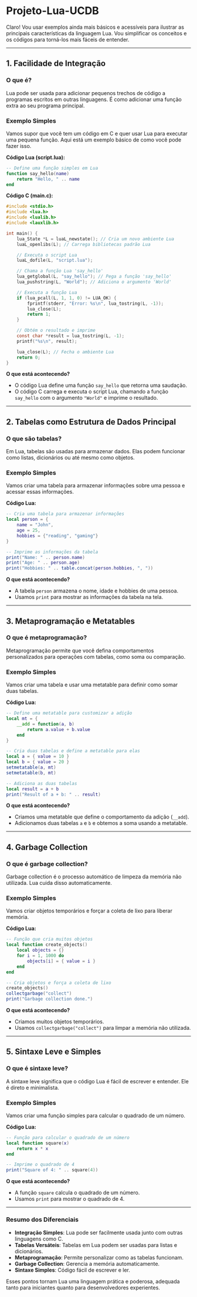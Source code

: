 # Projeto-Lua-UCDB
Claro! Vou usar exemplos ainda mais básicos e acessíveis para ilustrar as principais características da linguagem Lua. Vou simplificar os conceitos e os códigos para torná-los mais fáceis de entender.

---

## 1. **Facilidade de Integração**

### O que é?

Lua pode ser usada para adicionar pequenos trechos de código a programas escritos em outras linguagens. É como adicionar uma função extra ao seu programa principal.

### Exemplo Simples

Vamos supor que você tem um código em C e quer usar Lua para executar uma pequena função. Aqui está um exemplo básico de como você pode fazer isso.

**Código Lua (script.lua):**

```lua
-- Define uma função simples em Lua
function say_hello(name)
    return "Hello, " .. name
end
```

**Código C (main.c):**

```c
#include <stdio.h>
#include <lua.h>
#include <lualib.h>
#include <lauxlib.h>

int main() {
    lua_State *L = luaL_newstate(); // Cria um novo ambiente Lua
    luaL_openlibs(L); // Carrega bibliotecas padrão Lua

    // Executa o script Lua
    luaL_dofile(L, "script.lua");

    // Chama a função Lua 'say_hello'
    lua_getglobal(L, "say_hello"); // Pega a função 'say_hello'
    lua_pushstring(L, "World"); // Adiciona o argumento 'World'

    // Executa a função Lua
    if (lua_pcall(L, 1, 1, 0) != LUA_OK) {
        fprintf(stderr, "Error: %s\n", lua_tostring(L, -1));
        lua_close(L);
        return 1;
    }

    // Obtém o resultado e imprime
    const char *result = lua_tostring(L, -1);
    printf("%s\n", result);

    lua_close(L); // Fecha o ambiente Lua
    return 0;
}
```

**O que está acontecendo?**

- O código Lua define uma função `say_hello` que retorna uma saudação.
- O código C carrega e executa o script Lua, chamando a função `say_hello` com o argumento `"World"` e imprime o resultado.

---

## 2. **Tabelas como Estrutura de Dados Principal**

### O que são tabelas?

Em Lua, tabelas são usadas para armazenar dados. Elas podem funcionar como listas, dicionários ou até mesmo como objetos.

### Exemplo Simples

Vamos criar uma tabela para armazenar informações sobre uma pessoa e acessar essas informações.

**Código Lua:**

```lua
-- Cria uma tabela para armazenar informações
local person = {
    name = "John",
    age = 25,
    hobbies = {"reading", "gaming"}
}

-- Imprime as informações da tabela
print("Name: " .. person.name)
print("Age: " .. person.age)
print("Hobbies: " .. table.concat(person.hobbies, ", "))
```

**O que está acontecendo?**

- A tabela `person` armazena o nome, idade e hobbies de uma pessoa.
- Usamos `print` para mostrar as informações da tabela na tela.

---

## 3. **Metaprogramação e Metatables**

### O que é metaprogramação?

Metaprogramação permite que você defina comportamentos personalizados para operações com tabelas, como soma ou comparação.

### Exemplo Simples

Vamos criar uma tabela e usar uma metatable para definir como somar duas tabelas.

**Código Lua:**

```lua
-- Define uma metatable para customizar a adição
local mt = {
    __add = function(a, b)
        return a.value + b.value
    end
}

-- Cria duas tabelas e define a metatable para elas
local a = { value = 10 }
local b = { value = 20 }
setmetatable(a, mt)
setmetatable(b, mt)

-- Adiciona as duas tabelas
local result = a + b
print("Result of a + b: " .. result)
```

**O que está acontecendo?**

- Criamos uma metatable que define o comportamento da adição (`__add`).
- Adicionamos duas tabelas `a` e `b` e obtemos a soma usando a metatable.

---

## 4. **Garbage Collection**

### O que é garbage collection?

Garbage collection é o processo automático de limpeza da memória não utilizada. Lua cuida disso automaticamente.

### Exemplo Simples

Vamos criar objetos temporários e forçar a coleta de lixo para liberar memória.

**Código Lua:**

```lua
-- Função que cria muitos objetos
local function create_objects()
    local objects = {}
    for i = 1, 1000 do
        objects[i] = { value = i }
    end
end

-- Cria objetos e força a coleta de lixo
create_objects()
collectgarbage("collect")
print("Garbage collection done.")
```

**O que está acontecendo?**

- Criamos muitos objetos temporários.
- Usamos `collectgarbage("collect")` para limpar a memória não utilizada.

---

## 5. **Sintaxe Leve e Simples**

### O que é sintaxe leve?

A sintaxe leve significa que o código Lua é fácil de escrever e entender. Ele é direto e minimalista.

### Exemplo Simples

Vamos criar uma função simples para calcular o quadrado de um número.

**Código Lua:**

```lua
-- Função para calcular o quadrado de um número
local function square(x)
    return x * x
end

-- Imprime o quadrado de 4
print("Square of 4: " .. square(4))
```

**O que está acontecendo?**

- A função `square` calcula o quadrado de um número.
- Usamos `print` para mostrar o quadrado de 4.

---

### Resumo dos Diferenciais

- **Integração Simples**: Lua pode ser facilmente usada junto com outras linguagens como C.
- **Tabelas Versáteis**: Tabelas em Lua podem ser usadas para listas e dicionários.
- **Metaprogramação**: Permite personalizar como as tabelas funcionam.
- **Garbage Collection**: Gerencia a memória automaticamente.
- **Sintaxe Simples**: Código fácil de escrever e ler.

Esses pontos tornam Lua uma linguagem prática e poderosa, adequada tanto para iniciantes quanto para desenvolvedores experientes.
